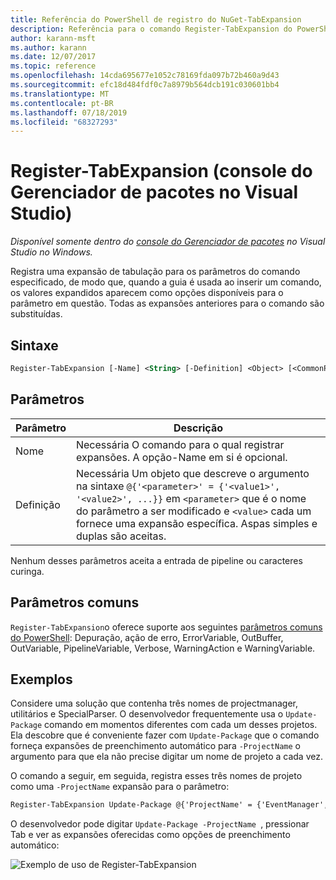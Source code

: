 ```yaml
---
title: Referência do PowerShell de registro do NuGet-TabExpansion
description: Referência para o comando Register-TabExpansion do PowerShell no console do Gerenciador de pacotes NuGet no Visual Studio.
author: karann-msft
ms.author: karann
ms.date: 12/07/2017
ms.topic: reference
ms.openlocfilehash: 14cda695677e1052c78169fda097b72b460a9d43
ms.sourcegitcommit: efc18d484fdf0c7a8979b564dcb191c030601bb4
ms.translationtype: MT
ms.contentlocale: pt-BR
ms.lasthandoff: 07/18/2019
ms.locfileid: "68327293"
---
```

# <a name="register-tabexpansion-package-manager-console-in-visual-studio"></a>Register-TabExpansion (console do Gerenciador de pacotes no Visual Studio)

*Disponível somente dentro do [console do Gerenciador de pacotes](../../consume-packages/install-use-packages-powershell.md) no Visual Studio no Windows.*

Registra uma expansão de tabulação para os parâmetros do comando especificado, de modo que, quando a guia é usada ao inserir um comando, os valores expandidos aparecem como opções disponíveis para o parâmetro em questão. Todas as expansões anteriores para o comando são substituídas.

## <a name="syntax"></a>Sintaxe

```ps
Register-TabExpansion [-Name] <String> [-Definition] <Object> [<CommonParameters>]
```

## <a name="parameters"></a>Parâmetros

| Parâmetro | Descrição |
| --- | --- |
| Nome | Necessária O comando para o qual registrar expansões. A opção-Name em si é opcional. |
| Definição | Necessária Um objeto que descreve o argumento na sintaxe `@{'<parameter>' = {'<value1>', '<value2>', ...}}` em `<parameter>` que é o nome do parâmetro a ser modificado e `<value>` cada um fornece uma expansão específica. Aspas simples e duplas são aceitas. |

Nenhum desses parâmetros aceita a entrada de pipeline ou caracteres curinga.

## <a name="common-parameters"></a>Parâmetros comuns

`Register-TabExpansion`o oferece suporte aos seguintes [parâmetros comuns do PowerShell](http://go.microsoft.com/fwlink/?LinkID=113216): Depuração, ação de erro, ErrorVariable, OutBuffer, OutVariable, PipelineVariable, Verbose, WarningAction e WarningVariable.

## <a name="examples"></a>Exemplos

Considere uma solução que contenha três nomes de projectmanager, utilitários e SpecialParser. O desenvolvedor frequentemente usa o `Update-Package` comando em momentos diferentes com cada um desses projetos. Ela descobre que é conveniente fazer com `Update-Package` que o comando forneça expansões de preenchimento automático para `-ProjectName` o argumento para que ela não precise digitar um nome de projeto a cada vez. 

O comando a seguir, em seguida, registra esses três nomes de projeto como uma `-ProjectName` expansão para o parâmetro:

```ps
Register-TabExpansion Update-Package @{'ProjectName' = {'EventManager', 'Utilities', 'SpecialParser'}}    
```

O desenvolvedor pode digitar `Update-Package -ProjectName `, pressionar Tab e ver as expansões oferecidas como opções de preenchimento automático:

![Exemplo de uso de Register-TabExpansion](media/Register-TabExpansion-Example.png)
